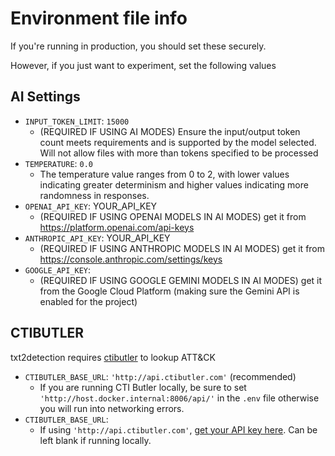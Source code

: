 # Environment file info

If you're running in production, you should set these securely.

However, if you just want to experiment, set the following values

## AI Settings

* `INPUT_TOKEN_LIMIT`: `15000`
	* (REQUIRED IF USING AI MODES) Ensure the input/output token count meets requirements and is supported by the model selected. Will not allow files with more than tokens specified to be processed
* `TEMPERATURE`: `0.0` 
	* The temperature value ranges from 0 to 2, with lower values indicating greater determinism and higher values indicating more randomness in responses.
* `OPENAI_API_KEY`: YOUR_API_KEY
	* (REQUIRED IF USING OPENAI MODELS IN AI MODES) get it from https://platform.openai.com/api-keys
* `ANTHROPIC_API_KEY`: YOUR_API_KEY
	* (REQUIRED IF USING ANTHROPIC MODELS IN AI MODES) get it from https://console.anthropic.com/settings/keys
* `GOOGLE_API_KEY`:
	* (REQUIRED IF USING GOOGLE GEMINI MODELS IN AI MODES) get it from the Google Cloud Platform (making sure the Gemini API is enabled for the project)

## CTIBUTLER

txt2detection requires [ctibutler](https://github.com/muchdogesec/ctibutler) to lookup ATT&CK

* `CTIBUTLER_BASE_URL`: `'http://api.ctibutler.com'` (recommended)
	* If you are running CTI Butler locally, be sure to set `'http://host.docker.internal:8006/api/'` in the `.env` file otherwise you will run into networking errors.
* `CTIBUTLER_BASE_URL`:
	* If using `'http://api.ctibutler.com'`, [get your API key here](http://app.ctibutler.com). Can be left blank if running locally.